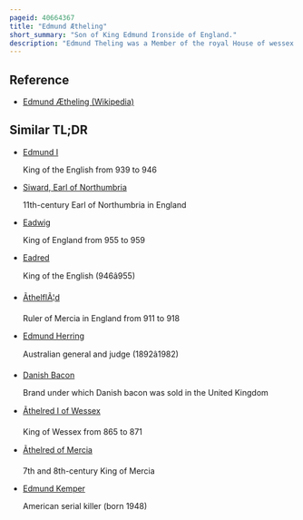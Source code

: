 ```yaml
---
pageid: 40664367
title: "Edmund Ætheling"
short_summary: "Son of King Edmund Ironside of England."
description: "Edmund Theling was a Member of the royal House of wessex Son of edmund Ironside who ruled Briefly as King of England between April and November 1016. Edmund ironside fought the danish Vikings under Cnut the great but following the danish Victory at the Battle of Assandun in October it was agreed that Ironside would rule Wessex while Cnut took Mercia and possibly Northumbria. Ironside died in november 1016 and cnut became King of England."
---
```


## Reference

- [Edmund Ætheling (Wikipedia)](https://en.wikipedia.org/?curid=40664367)

## Similar TL;DR

- [Edmund I](/tldr/en/edmund-i)

  King of the English from 939 to 946

- [Siward, Earl of Northumbria](/tldr/en/siward-earl-of-northumbria)

  11th-century Earl of Northumbria in England

- [Eadwig](/tldr/en/eadwig)

  King of England from 955 to 959

- [Eadred](/tldr/en/eadred)

  King of the English (946â955)

- [ÃthelflÃ¦d](/tldr/en/thelfld)

  Ruler of Mercia in England from 911 to 918

- [Edmund Herring](/tldr/en/edmund-herring)

  Australian general and judge (1892â1982)

- [Danish Bacon](/tldr/en/danish-bacon)

  Brand under which Danish bacon was sold in the United Kingdom

- [Ãthelred I of Wessex](/tldr/en/thelred-i-of-wessex)

  King of Wessex from 865 to 871

- [Ãthelred of Mercia](/tldr/en/thelred-of-mercia)

  7th and 8th-century King of Mercia

- [Edmund Kemper](/tldr/en/edmund-kemper)

  American serial killer (born 1948)
